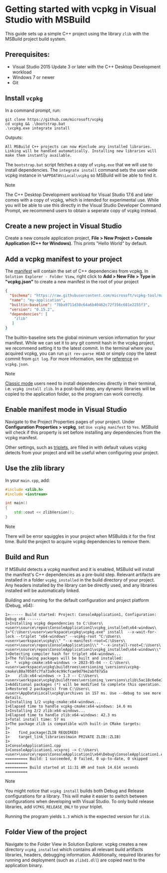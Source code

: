 # Getting started with vcpkg in Visual Studio with MSBuild

This guide sets up a simple C++ project using the library `zlib` with the MSBuild project build system.

## Prerequisites:
- Visual Studio 2015 Update 3 or later with the C++ Desktop Development workload
- Windows 7 or newer
- Git

## Install `vcpkg`

In a command prompt, run:
```
git clone https://github.com/microsoft/vcpkg
cd vcpkg && .\bootstrap.bat
.\vcpkg.exe integrate install
```
Outputs:
```
All MSBuild C++ projects can now #include any installed libraries. Linking will be handled automatically. Installing new libraries will make them instantly available.
```

The `bootstrap.bat` script fetches a copy of `vcpkg.exe` that we will use to install dependencies. The `integrate install` command sets the user wide vcpkg instance in `%APPDATA%\Local\vcpkg` so MSBuild will be able to find it.

> [!NOTE]
> The C++ Desktop Development workload for Visual Studio 17.6 and later comes with a copy of vcpkg, which is intended for experimental use. While you will be able to use this directly in the Visual Studio Developer Command Prompt, we recommend users to obtain a seperate copy of vcpkg instead.

## Create a new project in Visual Studio

Create a new console application project, **File > New Project > Console Application (C++ for Windows)**. This prints "Hello World" by default.

## Add a vcpkg manifest to your project

The [manifest](./manifest.md) will contain the set of C++ dependencies from vcpkg. In `Solution Explorer - Folder View`, right click to  **Add > New File > Type in "vcpkg.json"** to create a new manifest in the root of your project

```json
{
  "$schema": "https://raw.githubusercontent.com/microsoft/vcpkg-tool/main/docs/vcpkg.schema.json",
  "name": "my-application",
  "builtin-baseline": "78ba9711d30c64a6b40462c72f356c681e2255f3",
  "version": "0.15.2",
  "dependencies": [
    "zlib"
   ]
}
```

The builtin-baseline sets the global minimum version information for your manifest. While we can set it to any git commit hash in the vcpkg project, we recommend setting it to the latest commit. In the terminal where you acquired vcpkg, you can run `git rev-parse HEAD` or simply copy the latest commit from `git log`. For more information, see the [reference](../reference/vcpkg-json.md) on `vcpkg.json`. 

> [!NOTE]
> [Classic mode](./classic-mode.md) users need to install dependencies directly in their terminal, i.e. `vcpkg install zlib`. In a post-build step, any dynamic libraries will be copied to the application folder, so the program can work correctly.

## Enable manifest mode in Visual Studio

Navigate to the Project Properties pages of your project. Under **Configuration Properties > vcpkg**, set `Use vcpkg manifest` to `Yes`. MSBuild will check if this property is set before installing any dependencies from the vcpkg manifest.

Other settings, such as [triplets](./triplet.md), are filled in with default values vcpkg detects from your project and will be useful when configuring your project. 

## Use the zlib library

In your `main.cpp`, add:
```cpp
#include <zlib.h>
#include <iostream>

int main()
{
    std::cout << zlibVersion();
}
```
> [!NOTE]
> There will be error squiggles in your project when MSBuilds it for the first time. Build the project to acquire vcpkg dependencies to remove them.

## Build and Run

If MSBuild detects a vcpkg manifest and it is enabled, MSBuild will install the manifest's C++ dependencies as a pre-build step. Relevant artifacts are installed in a folder `vcpkg_installed` in the build directory of your project. Any headers installed by the library can be directly used, and any libraries installed will be automatically linked.

Building and running for the default configuration and project platform (Debug, x64):

```
1>------ Build started: Project: ConsoleApplication1, Configuration: Debug x64 ------
1>Installing vcpkg dependencies to C:\Users\<user>\source\repos\ConsoleApplication1\vcpkg_installed\x64-windows\
1>"C:\Users\<user>\workspace\vcpkg\vcpkg.exe" install  --x-wait-for-lock --triplet "x64-windows" --vcpkg-root "C:\Users\<user>\workspace\vcpkg\\" "--x-manifest-root=C:\Users\<user>\source\repos\ConsoleApplication1\\" "--x-install-root=C:\Users\<user>\source\repos\ConsoleApplication1\vcpkg_installed\x64-windows\\"
1>Detecting compiler hash for triplet x64-windows...
1>The following packages will be built and installed:
1>  * vcpkg-cmake:x64-windows -> 2023-05-04 -- C:\Users\<user>\workspace\vcpkg\buildtrees\versioning_\versions\vcpkg-cmake\88a7058fc7fa73a9c4c99cfcae9d79e2abf87a5a
1>    zlib:x64-windows -> 1.3 -- C:\Users\<user>\workspace\vcpkg\buildtrees\versioning_\versions\zlib\5ac18c6e6e3e2bf5a9e3d0bc8a845f198e4c4e05
1>Additional packages (*) will be modified to complete this operation.
1>Restored 2 package(s) from C:\Users\<user>\AppData\Local\vcpkg\archives in 157 ms. Use --debug to see more details.
1>Installing 1/2 vcpkg-cmake:x64-windows...
1>Elapsed time to handle vcpkg-cmake:x64-windows: 14.6 ms
1>Installing 2/2 zlib:x64-windows...
1>Elapsed time to handle zlib:x64-windows: 42.3 ms
1>Total install time: 57 ms
1>The package zlib is compatible with built-in CMake targets:
1>
1>    find_package(ZLIB REQUIRED)
1>    target_link_libraries(main PRIVATE ZLIB::ZLIB)
1>
1>ConsoleApplication1.cpp
1>ConsoleApplication1.vcxproj -> C:\Users\<user>\source\repos\ConsoleApplication1\x64\Debug\ConsoleApplication1.exe
========== Build: 1 succeeded, 0 failed, 0 up-to-date, 0 skipped ==========
========== Build started at 11:31 AM and took 14.614 seconds ==========
```

> [!NOTE]
> You might notice that `vcpkg install` builds both Debug and Release configurations for a library. This will make it easier to switch between configurations when developing with Visual Studio. To only build release libraries, add `VCPKG_RELEASE_ONLY` to your triplet.

Running the program yields `1.3` which is the expected version for `zlib`.

## Folder View of the project

Navigate to the Folder View in Solution Explorer. vcpkg creates a new directory `vcpkg_installed` which contains all relevant build artifacts libraries, headers, debugging information. Additionally, required libraries for running and deployment (such as `zlibd1.dll`) are copied next to the application binary.
